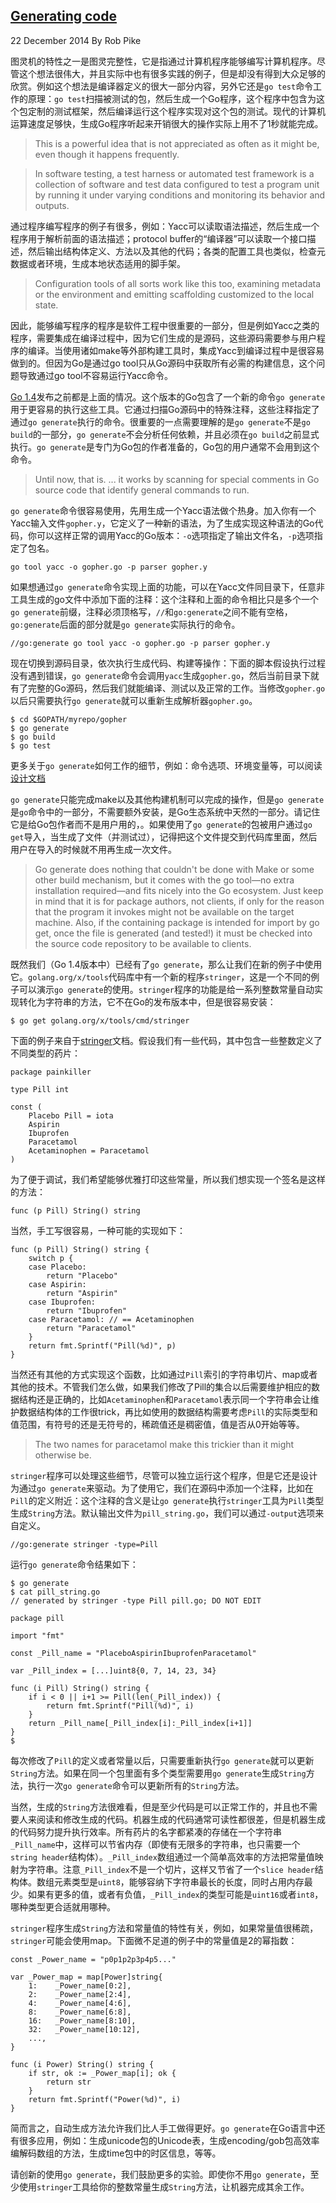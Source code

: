 ## [Generating code](https://blog.golang.org/generate)

22 December 2014 By Rob Pike

图灵机的特性之一是图灵完整性，它是指通过计算机程序能够编写计算机程序。尽管这个想法很伟大，并且实际中也有很多实践的例子，但是却没有得到大众足够的欣赏。例如这个想法是编译器定义的很大一部分内容，另外它还是`go test`命令工作的原理：`go test`扫描被测试的包，然后生成一个Go程序，这个程序中包含为这个包定制的测试框架，然后编译运行这个程序实现对这个包的测试。现代的计算机运算速度足够快，生成Go程序听起来开销很大的操作实际上用不了1秒就能完成。

>This is a powerful idea that is not appreciated as often as it might be, even though it happens frequently. 

>In software testing, a test harness or automated test framework is a collection of software and test data configured to test a program unit by running it under varying conditions and monitoring its behavior and outputs.

通过程序编写程序的例子有很多，例如：Yacc可以读取语法描述，然后生成一个程序用于解析前面的语法描述；protocol buffer的“编译器”可以读取一个接口描述，然后输出结构体定义、方法以及其他的代码；各类的配置工具也类似，检查元数据或者环境，生成本地状态适用的脚手架。

>Configuration tools of all sorts work like this too, examining metadata or the environment and emitting scaffolding customized to the local state.

因此，能够编写程序的程序是软件工程中很重要的一部分，但是例如Yacc之类的程序，需要集成在编译过程中，因为它们生成的是源码，这些源码需要参与用户程序的编译。当使用诸如make等外部构建工具时，集成Yacc到编译过程中是很容易做到的。但因为Go是通过go tool只从Go源码中获取所有必需的构建信息，这个问题导致通过go tool不容易运行Yacc命令。

[Go 1.4](http://blog.golang.org/go1.4)发布之前都是上面的情况。这个版本的Go包含了一个新的命令`go generate`用于更容易的执行这些工具。它通过扫描Go源码中的特殊注释，这些注释指定了通过`go generate`执行的命令。很重要的一点需要理解的是`go generate`不是`go build`的一部分，`go generate`不会分析任何依赖，并且必须在`go build`之前显式执行。`go generate`是专门为Go包的作者准备的，Go包的用户通常不会用到这个命令。

>Until now, that is. ... it works by scanning for special comments in Go source code that identify general commands to run.

`go generate`命令很容易使用，先用生成一个Yacc语法做个热身。加入你有一个Yacc输入文件`gopher.y`，它定义了一种新的语法，为了生成实现这种语法的Go代码，你可以这样正常的调用Yacc的Go版本：`-o`选项指定了输出文件名，`-p`选项指定了包名。
```
go tool yacc -o gopher.go -p parser gopher.y
```

如果想通过`go generate`命令实现上面的功能，可以在Yacc文件同目录下，任意非工具生成的go文件中添加下面的注释：这个注释和上面的命令相比只是多个一个`go generate`前缀，注释必须顶格写，`//`和`go:generate`之间不能有空格，`go:generate`后面的部分就是`go generate`实际执行的命令。
```
//go:generate go tool yacc -o gopher.go -p parser gopher.y
```

现在切换到源码目录，依次执行生成代码、构建等操作：下面的脚本假设执行过程没有遇到错误，`go generate`命令会调用`yacc`生成`gopher.go`，然后当前目录下就有了完整的Go源码，然后我们就能编译、测试以及正常的工作。当修改`gopher.go`以后只需要执行`go generate`就可以重新生成解析器`gopher.go`。
```
$ cd $GOPATH/myrepo/gopher
$ go generate
$ go build
$ go test
```

更多关于`go generate`如何工作的细节，例如：命令选项、环境变量等，可以阅读[设计文档](http://golang.org/s/go1.4-generate)

`go generate`只能完成make以及其他构建机制可以完成的操作，但是`go generate`是`go`命令中的一部分，不需要额外安装，是Go生态系统中天然的一部分。请记住它是给Go包作者而不是用户用的，。如果使用了`go generate`的包被用户通过`go get`导入，当生成了文件（并测试过），记得把这个文件提交到代码库里面，然后用户在导入的时候就不用再生成一次文件。

>Go generate does nothing that couldn't be done with Make or some other build mechanism, but it comes with the go tool—no extra installation required—and fits nicely into the Go ecosystem. Just keep in mind that it is for package authors, not clients, if only for the reason that the program it invokes might not be available on the target machine. Also, if the containing package is intended for import by go get, once the file is generated (and tested!) it must be checked into the source code repository to be available to clients.

既然我们（Go 1.4版本中）已经有了`go generate`，那么让我们在新的例子中使用它。`golang.org/x/tools`代码库中有一个新的程序`stringer`，这是一个不同的例子可以演示`go generate`的使用。`stringer`程序的功能是给一系列整数常量自动实现转化为字符串的方法，它不在Go的发布版本中，但是很容易安装：
```
$ go get golang.org/x/tools/cmd/stringer
```

下面的例子来自于[stringer](http://godoc.org/golang.org/x/tools/cmd/stringer)文档。假设我们有一些代码，其中包含一些整数定义了不同类型的药片：
```golang
package painkiller

type Pill int

const (
    Placebo Pill = iota
    Aspirin
    Ibuprofen
    Paracetamol
    Acetaminophen = Paracetamol
)
```

为了便于调试，我们希望能够优雅打印这些常量，所以我们想实现一个签名是这样的方法：
```golang
func (p Pill) String() string
```

当然，手工写很容易，一种可能的实现如下：
```golang
func (p Pill) String() string {
    switch p {
    case Placebo:
        return "Placebo"
    case Aspirin:
        return "Aspirin"
    case Ibuprofen:
        return "Ibuprofen"
    case Paracetamol: // == Acetaminophen
        return "Paracetamol"
    }
    return fmt.Sprintf("Pill(%d)", p)
}
```

当然还有其他的方式实现这个函数，比如通过`Pill`索引的字符串切片、map或者其他的技术。不管我们怎么做，如果我们修改了Pill的集合以后需要维护相应的数据结构还是正确的，比如`Acetaminophen`和`Paracetamol`表示同一个字符串会让维护数据结构体的工作很trick，再比如使用的数据结构需要考虑`Pill`的实际类型和值范围，有符号的还是无符号的，稀疏值还是稠密值，值是否从0开始等等。

>The two names for paracetamol make this trickier than it might otherwise be.

`stringer`程序可以处理这些细节，尽管可以独立运行这个程序，但是它还是设计为通过`go generate`来驱动。为了使用它，我们在源码中添加一个注释，比如在`Pill`的定义附近：这个注释的含义是让`go generate`执行`stringer`工具为`Pill`类型生成`String`方法。默认输出文件为`pill_string.go`，我们可以通过`-output`选项来自定义。
```
//go:generate stringer -type=Pill
```

运行`go generate`命令结果如下：
```golang
$ go generate
$ cat pill_string.go
// generated by stringer -type Pill pill.go; DO NOT EDIT

package pill

import "fmt"

const _Pill_name = "PlaceboAspirinIbuprofenParacetamol"

var _Pill_index = [...]uint8{0, 7, 14, 23, 34}

func (i Pill) String() string {
    if i < 0 || i+1 >= Pill(len(_Pill_index)) {
        return fmt.Sprintf("Pill(%d)", i)
    }
    return _Pill_name[_Pill_index[i]:_Pill_index[i+1]]
}
$
```

每次修改了`Pill`的定义或者常量以后，只需要重新执行`go generate`就可以更新`String`方法。如果在同一个包里面有多个类型需要用`go generate`生成`String`方法，执行一次`go generate`命令可以更新所有的`String`方法。

当然，生成的`String`方法很难看，但是至少代码是可以正常工作的，并且也不需要人来阅读和修改生成的代码。机器生成的代码通常可读性都很差，但是机器生成的代码努力提升执行效率。所有药片的名字都紧凑的存储在一个字符串`_Pill_name`中，这样可以节省内存（即使有无限多的字符串，也只需要一个`string header`结构体）。`_Pill_index`数组通过一个简单高效率的方法把常量值映射为字符串。注意`_Pill_index`不是一个切片，这样又节省了一个`slice header`结构体。数组元素类型是`uint8`，能够容纳下字符串最长的长度，同时占用内存最少。如果有更多的值，或者有负值，`_Pill_index`的类型可能是`uint16`或者`int8`，哪种类型更合适就用哪种。

`stringer`程序生成`String`方法和常量值的特性有关，例如，如果常量值很稀疏，`stringer`可能会使用map。下面微不足道的例子中的常量值是2的幂指数：
```golang
const _Power_name = "p0p1p2p3p4p5..."

var _Power_map = map[Power]string{
    1:    _Power_name[0:2],
    2:    _Power_name[2:4],
    4:    _Power_name[4:6],
    8:    _Power_name[6:8],
    16:   _Power_name[8:10],
    32:   _Power_name[10:12],
    ...,
}

func (i Power) String() string {
    if str, ok := _Power_map[i]; ok {
        return str
    }
    return fmt.Sprintf("Power(%d)", i)
}
```

简而言之，自动生成方法允许我们比人手工做得更好。`go generate`在Go语言中还有很多应用，例如：生成unicode包的Unicode表，生成encoding/gob包高效率编解码数组的方法，生成time包中的时区信息，等等。

请创新的使用`go generate`，我们鼓励更多的实验。即使你不用`go generate`，至少使用`stringer`工具给你的整数常量生成`String`方法，让机器完成其余工作。




